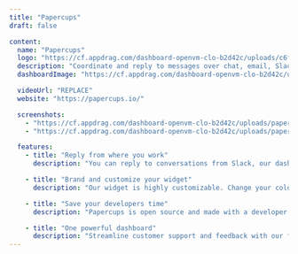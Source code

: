 ```yaml
---
title: "Papercups"
draft: false

content:
  name: "Papercups"
  logo: "https://cf.appdrag.com/dashboard-openvm-clo-b2d42c/uploads/c6f57dce-31cd-4ed5-b3ba-4a98d3c42b68-CwJc.png"
  description: "Coordinate and reply to messages over chat, email, Slack, and SMS. A privacy-focused, open-source alternative to Intercom, Drift, and Zendesk."
  dashboardImage: "https://cf.appdrag.com/dashboard-openvm-clo-b2d42c/uploads/papercups-sanjay-u83-1--GLws.jpg"

  videoUrl: "REPLACE"
  website: "https://papercups.io/"

  screenshots:
    - "https://cf.appdrag.com/dashboard-openvm-clo-b2d42c/uploads/papercups-sanjay-u83-1--GLws.jpg"
    - "https://cf.appdrag.com/dashboard-openvm-clo-b2d42c/uploads/papercups-sanjay-u83-shh1.jpg"

  features:
    - title: "Reply from where you work"
      description: "You can reply to conversations from Slack, our dashboard, or our mobile app. Remove the friction of having to log in to another dashboard."

    - title: "Brand and customize your widget"
      description: "Our widget is highly customizable. Change your color, greetings, text and more through our simple UI without needing any code."

    - title: "Save your developers time"
      description: "Papercups is open source and made with a developer in mind. We support HTML, React, React Native and Flutter integrations. Our integration takes minutes to setup."

    - title: "One powerful dashboard"
      description: "Streamline customer support and feedback with our feature-rich dashboard."
---
```


